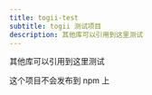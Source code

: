 ```yaml
---
title: togii-test
subtitle: togii 测试项目
description: 其他库可以引用到这里测试
---
```


其他库可以引用到这里测试

这个项目不会发布到 npm 上